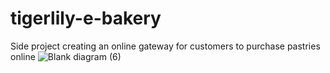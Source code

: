 # tigerlily-e-bakery
Side project creating an online gateway for customers to purchase pastries online
![Blank diagram (6)](https://user-images.githubusercontent.com/61228520/146536987-4e199183-2959-42dc-8cc6-dcdac8ab7ef4.png)
